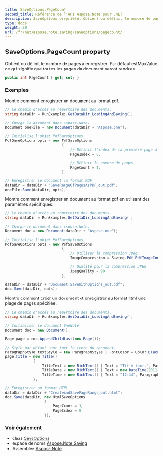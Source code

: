 ```yaml
---
title: SaveOptions.PageCount
second_title: Référence de l'API Aspose.Note pour .NET
description: SaveOptions propriété. Obtient ou définit le nombre de pages à enregistrer. Par défaut estMaxValue ce qui signifie que toutes les pages du document seront rendues.
type: docs
weight: 20
url: /fr/net/aspose.note.saving/saveoptions/pagecount/
---
```

## SaveOptions.PageCount property

Obtient ou définit le nombre de pages à enregistrer. Par défaut estMaxValue ce qui signifie que toutes les pages du document seront rendues.

```csharp
public int PageCount { get; set; }
```

### Exemples

Montre comment enregistrer un document au format pdf.

```csharp
// Le chemin d'accès au répertoire des documents.
string dataDir = RunExamples.GetDataDir_LoadingAndSaving();

// Charge le document dans Aspose.Note.
Document oneFile = new Document(dataDir + "Aspose.one");

// Initialise l'objet PdfSaveOptions
PdfSaveOptions opts = new PdfSaveOptions
                          {
                              // Définit l'index de la première page à enregistrer
                              PageIndex = 0,

                              // Définir le nombre de pages
                              PageCount = 1,
                          };

// Enregistrer le document au format PDF
dataDir = dataDir + "SaveRangeOfPagesAsPDF_out.pdf";
oneFile.Save(dataDir, opts);
```

Montre comment enregistrer un document au format pdf en utilisant des paramètres spécifiques.

```csharp
// Le chemin d'accès au répertoire des documents.
string dataDir = RunExamples.GetDataDir_LoadingAndSaving();

// Charge le document dans Aspose.Note.
Document doc = new Document(dataDir + "Aspose.one");

// Initialise l'objet PdfSaveOptions
PdfSaveOptions opts = new PdfSaveOptions
                          {
                              // Utiliser la compression Jpeg
                              ImageCompression = Saving.Pdf.PdfImageCompression.Jpeg,

                              // Qualité pour la compression JPEG
                              JpegQuality = 90
                          };

dataDir = dataDir + "Document.SaveWithOptions_out.pdf";
doc.Save(dataDir, opts);
```

Montre comment créer un document et enregistrer au format html une plage de pages spécifiée.

```csharp
// Le chemin d'accès au répertoire des documents.
string dataDir = RunExamples.GetDataDir_LoadingAndSaving();

// Initialiser le document OneNote
Document doc = new Document();

Page page = doc.AppendChildLast(new Page());

// Style par défaut pour tout le texte du document.
ParagraphStyle textStyle = new ParagraphStyle { FontColor = Color.Black, FontName = "Arial", FontSize = 10 };
page.Title = new Title()
             {
                 TitleText = new RichText() { Text = "Title text.", ParagraphStyle = textStyle },
                 TitleDate = new RichText() { Text = new DateTime(2011, 11, 11).ToString("D", CultureInfo.InvariantCulture), ParagraphStyle = textStyle },
                 TitleTime = new RichText() { Text = "12:34", ParagraphStyle = textStyle }
             };

// Enregistrer au format HTML
dataDir = dataDir + "CreateAndSavePageRange_out.html";
doc.Save(dataDir, new HtmlSaveOptions
                  {
                      PageCount = 1,
                      PageIndex = 0
                  });
```

### Voir également

* class [SaveOptions](../)
* espace de noms [Aspose.Note.Saving](../../saveoptions/)
* Assemblée [Aspose.Note](../../../)


